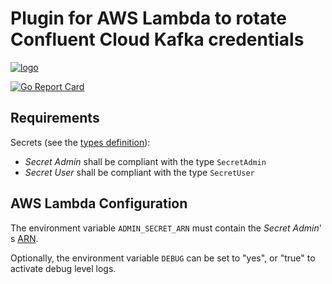 # Plugin for AWS Lambda to rotate Confluent Cloud Kafka credentials

[![logo](https://login-static.confluent.io/web/3.799.1/favicon.ico)](https://www.confluent.io/)

[![Go Report Card](https://goreportcard.com/badge/github.com/kislerdm/aws-lambda-secret-rotation/plugin/confluent-kafka)](https://goreportcard.com/report/github.com/kislerdm/aws-lambda-secret-rotation/plugin/confluent-kafka)

## Requirements

Secrets (see the [types definition](models.go)):

- _Secret Admin_ shall be compliant with the type `SecretAdmin`
- _Secret User_ shall be compliant with the type `SecretUser`

## AWS Lambda Configuration

The environment variable `ADMIN_SECRET_ARN` must contain the _Secret Admin_'
s [ARN](https://docs.aws.amazon.com/general/latest/gr/aws-arns-and-namespaces.html).

Optionally, the environment variable `DEBUG` can be set to "yes", or "true" to activate debug level logs.
